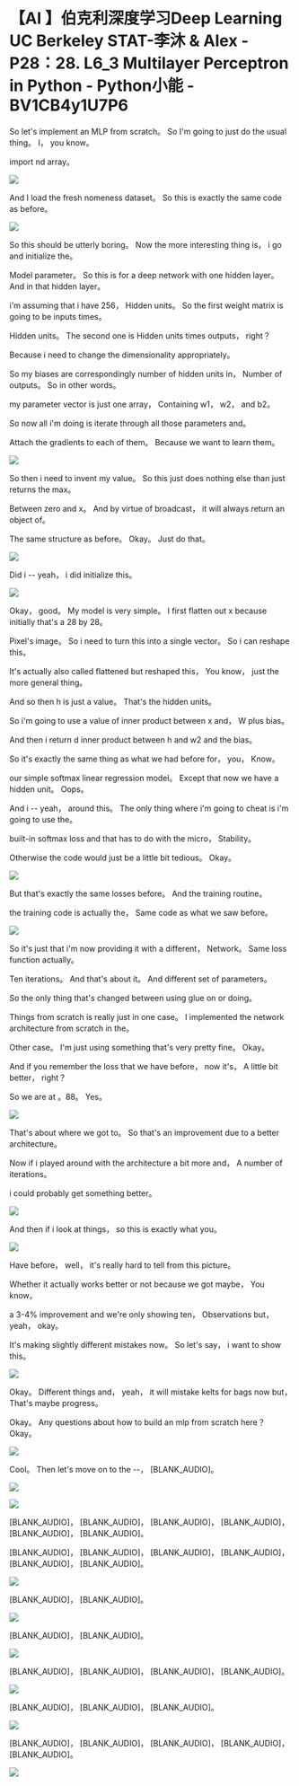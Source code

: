 # 【AI 】伯克利深度学习Deep Learning UC Berkeley STAT-李沐 & Alex - P28：28. L6_3 Multilayer Perceptron in Python - Python小能 - BV1CB4y1U7P6

 So let's implement an MLP from scratch。 So I'm going to just do the usual thing。 I， you know。

 import nd array。

![](img/1043b15cf28850f9f82bab9eff0789a5_1.png)

 And I load the fresh nomeness dataset。 So this is exactly the same code as before。



![](img/1043b15cf28850f9f82bab9eff0789a5_3.png)

 So this should be utterly boring。 Now the more interesting thing is， i go and initialize the。

 Model parameter。 So this is for a deep network with one hidden layer。 And in that hidden layer。

 i'm assuming that i have 256， Hidden units。 So the first weight matrix is going to be inputs times。

 Hidden units。 The second one is Hidden units times outputs， right？

 Because i need to change the dimensionality appropriately。

 So my biases are correspondingly number of hidden units in， Number of outputs。 So in other words。

 my parameter vector is just one array， Containing w1， w2， and b2。

 So now all i'm doing is iterate through all those parameters and。

 Attach the gradients to each of them。 Because we want to learn them。



![](img/1043b15cf28850f9f82bab9eff0789a5_5.png)

 So then i need to invent my value。 So this just does nothing else than just returns the max。

 Between zero and x。 And by virtue of broadcast， it will always return an object of。

 The same structure as before。 Okay。 Just do that。

![](img/1043b15cf28850f9f82bab9eff0789a5_7.png)

 Did i -- yeah， i did initialize this。

![](img/1043b15cf28850f9f82bab9eff0789a5_9.png)

 Okay， good。 My model is very simple。 I first flatten out x because initially that's a 28 by 28。

 Pixel's image。 So i need to turn this into a single vector。 So i can reshape this。

 It's actually also called flattened but reshaped this， You know， just the more general thing。

 And so then h is just a value。 That's the hidden units。

 So i'm going to use a value of inner product between x and， W plus bias。

 And then i return d inner product between h and w2 and the bias。

 So it's exactly the same thing as what we had before for， you， Know。

 our simple softmax linear regression model。 Except that now we have a hidden unit。 Oops。

 And i -- yeah， around this。 The only thing where i'm going to cheat is i'm going to use the。

 built-in softmax loss and that has to do with the micro， Stability。

 Otherwise the code would just be a little bit tedious。 Okay。



![](img/1043b15cf28850f9f82bab9eff0789a5_11.png)

 But that's exactly the same losses before。 And the training routine。

 the training code is actually the， Same code as what we saw before。



![](img/1043b15cf28850f9f82bab9eff0789a5_13.png)

 So it's just that i'm now providing it with a different， Network。 Same loss function actually。

 Ten iterations。 And that's about it。 And different set of parameters。

 So the only thing that's changed between using glue on or doing。

 Things from scratch is really just in one case。 I implemented the network architecture from scratch in the。

 Other case。 I'm just using something that's very pretty fine。 Okay。

 And if you remember the loss that we have before， now it's， A little bit better， right？

 So we are at 。88。 Yes。

![](img/1043b15cf28850f9f82bab9eff0789a5_15.png)

 That's about where we got to。 So that's an improvement due to a better architecture。

 Now if i played around with the architecture a bit more and， A number of iterations。

 i could probably get something better。

![](img/1043b15cf28850f9f82bab9eff0789a5_17.png)

 And then if i look at things， so this is exactly what you。



![](img/1043b15cf28850f9f82bab9eff0789a5_19.png)

 Have before， well， it's really hard to tell from this picture。

 Whether it actually works better or not because we got maybe， You know。

 a 3-4% improvement and we're only showing ten， Observations but， yeah， okay。

 It's making slightly different mistakes now。 So let's say， i want to show this。



![](img/1043b15cf28850f9f82bab9eff0789a5_21.png)

 Okay。 Different things and， yeah， it will mistake kelts for bags now but， That's maybe progress。

 Okay。 Any questions about how to build an mlp from scratch here？ Okay。



![](img/1043b15cf28850f9f82bab9eff0789a5_23.png)

 Cool。 Then let's move on to the --， [BLANK_AUDIO]。



![](img/1043b15cf28850f9f82bab9eff0789a5_25.png)

![](img/1043b15cf28850f9f82bab9eff0789a5_26.png)

 [BLANK_AUDIO]， [BLANK_AUDIO]， [BLANK_AUDIO]， [BLANK_AUDIO]， [BLANK_AUDIO]， [BLANK_AUDIO]。

 [BLANK_AUDIO]， [BLANK_AUDIO]， [BLANK_AUDIO]， [BLANK_AUDIO]， [BLANK_AUDIO]， [BLANK_AUDIO]。



![](img/1043b15cf28850f9f82bab9eff0789a5_28.png)

 [BLANK_AUDIO]， [BLANK_AUDIO]。

![](img/1043b15cf28850f9f82bab9eff0789a5_30.png)

 [BLANK_AUDIO]， [BLANK_AUDIO]。

![](img/1043b15cf28850f9f82bab9eff0789a5_32.png)

 [BLANK_AUDIO]， [BLANK_AUDIO]， [BLANK_AUDIO]， [BLANK_AUDIO]。



![](img/1043b15cf28850f9f82bab9eff0789a5_34.png)

 [BLANK_AUDIO]， [BLANK_AUDIO]， [BLANK_AUDIO]。

![](img/1043b15cf28850f9f82bab9eff0789a5_36.png)

 [BLANK_AUDIO]， [BLANK_AUDIO]， [BLANK_AUDIO]， [BLANK_AUDIO]， [BLANK_AUDIO]。



![](img/1043b15cf28850f9f82bab9eff0789a5_38.png)